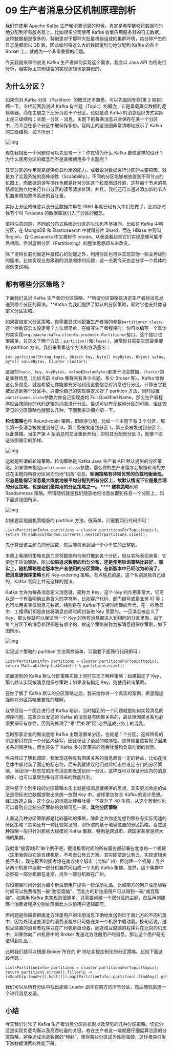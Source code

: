 # 09 生产者消息分区机制原理剖析

我们在使用 Apache Kafka 生产和消费消息的时候，肯定是希望能够将数据均匀地分配到所有服务器上。比如很多公司使用 Kafka 收集应用服务器的日志数据，这种数据都是很多的，特别是对于那种大批量机器组成的集群环境，每分钟产生的日志量都能以 GB 数，因此如何将这么大的数据量均匀地分配到 Kafka 的各个 Broker 上，就成为一个非常重要的问题。

今天我就来和你说说 Kafka 生产者如何实现这个需求，我会以 Java API 为例进行分析，但实际上其他语言的实现逻辑也是类似的。

## 为什么分区？

如果你对 Kafka 分区（Partition）的概念还不熟悉，可以先返回专栏\[第 2 期\]回顾一下。专栏前面我说过 Kafka 有主题（Topic）的概念，它是承载真实数据的逻辑容器，而在主题之下还分为若干个分区，也就是说 Kafka 的消息组织方式实际上是三级结构：主题 - 分区 - 消息。主题下的每条消息只会保存在某一个分区中，而不会在多个分区中被保存多份。官网上的这张图非常清晰地展示了 Kafka 的三级结构，如下所示：

![img](assets/18e487b7e64eeb8d0a487c289d83ab63.png)

现在我抛出一个问题你可以先思考一下：你觉得为什么 Kafka 要做这样的设计？为什么使用分区的概念而不是直接使用多个主题呢？

其实分区的作用就是提供负载均衡的能力，或者说对数据进行分区的主要原因，就是为了实现系统的高伸缩性（Scalability）。不同的分区能够被放置到不同节点的机器上，而数据的读写操作也都是针对分区这个粒度而进行的，这样每个节点的机器都能独立地执行各自分区的读写请求处理。并且，我们还可以通过添加新的节点机器来增加整体系统的吞吐量。

实际上分区的概念以及分区数据库早在 1980 年就已经有大牛们在做了，比如那时候有个叫 Teradata 的数据库就引入了分区的概念。

值得注意的是，不同的分布式系统对分区的叫法也不尽相同。比如在 Kafka 中叫分区，在 MongoDB 和 Elasticsearch 中就叫分片 Shard，而在 HBase 中则叫 Region，在 Cassandra 中又被称作 vnode。从表面看起来它们实现原理可能不尽相同，但对底层分区（Partitioning）的整体思想却从未改变。

除了提供负载均衡这种最核心的功能之外，利用分区也可以实现其他一些业务级别的需求，比如实现业务级别的消息顺序的问题，这一点我今天也会分享一个具体的案例来说明。

## 都有哪些分区策略？

下面我们说说 Kafka 生产者的分区策略。**所谓分区策略是决定生产者将消息发送到哪个分区的算法。**Kafka 为我们提供了默认的分区策略，同时它也支持你自定义分区策略。

如果要自定义分区策略，你需要显式地配置生产者端的参数`partitioner.class`。这个参数该怎么设定呢？方法很简单，在编写生产者程序时，你可以编写一个具体的类实现`org.apache.kafka.clients.producer.Partitioner`接口。这个接口也很简单，只定义了两个方法：`partition()`和`close()`，通常你只需要实现最重要的 partition 方法。我们来看看这个方法的方法签名：

```
int partition(String topic, Object key, byte[] keyBytes, Object value, byte[] valueBytes, Cluster cluster);
```

这里的`topic`、`key`、`keyBytes`、`value`和`valueBytes`都属于消息数据，`cluster`则是集群信息（比如当前 Kafka 集群共有多少主题、多少 Broker 等）。Kafka 给你这么多信息，就是希望让你能够充分地利用这些信息对消息进行分区，计算出它要被发送到哪个分区中。只要你自己的实现类定义好了 partition 方法，同时设置`partitioner.class`参数为你自己实现类的 Full Qualified Name，那么生产者程序就会按照你的代码逻辑对消息进行分区。虽说可以有无数种分区的可能，但比较常见的分区策略也就那么几种，下面我来详细介绍一下。

**轮询策略**也称 Round-robin 策略，即顺序分配。比如一个主题下有 3 个分区，那么第一条消息被发送到分区 0，第二条被发送到分区 1，第三条被发送到分区 2，以此类推。当生产第 4 条消息时又会重新开始，即将其分配到分区 0，就像下面这张图展示的那样。

![img](assets/6c630aaf0b365115897231a4e0a7e1af.png)

这就是所谓的轮询策略。轮询策略是 Kafka Java 生产者 API 默认提供的分区策略。如果你未指定`partitioner.class`参数，那么你的生产者程序会按照轮询的方式在主题的所有分区间均匀地“码放”消息。**轮询策略有非常优秀的负载均衡表现，它总是能保证消息最大限度地被平均分配到所有分区上，故默认情况下它是最合理的分区策略，也是我们最常用的分区策略之一。 **** 随机策略**也称 Randomness 策略。所谓随机就是我们随意地将消息放置到任意一个分区上，如下面这张图所示。

![img](assets/5b50b76efb8ada0f0779ac3275d215a3.png)

如果要实现随机策略版的 partition 方法，很简单，只需要两行代码即可：

```
List<PartitionInfo> partitions = cluster.partitionsForTopic(topic);
return ThreadLocalRandom.current().nextInt(partitions.size());
```

先计算出该主题总的分区数，然后随机地返回一个小于它的正整数。

本质上看随机策略也是力求将数据均匀地打散到各个分区，但从实际表现来看，它要逊于轮询策略，所以**如果追求数据的均匀分布，还是使用轮询策略比较好 **。事实上，随机策略是老版本生产者使用的分区策略，在新版本中已经改为轮询了。** 按消息键保序策略**也称 Key-ordering 策略。有点尴尬的是，这个名词是我自己编的，Kafka 官网上并无这样的提法。

Kafka 允许为每条消息定义消息键，简称为 Key。这个 Key 的作用非常大，它可以是一个有着明确业务含义的字符串，比如客户代码、部门编号或是业务 ID 等；也可以用来表征消息元数据。特别是在 Kafka 不支持时间戳的年代，在一些场景中，工程师们都是直接将消息创建时间封装进 Key 里面的。一旦消息被定义了 Key，那么你就可以保证同一个 Key 的所有消息都进入到相同的分区里面，由于每个分区下的消息处理都是有顺序的，故这个策略被称为按消息键保序策略，如下图所示。

![img](assets/63aba008c3e3ad6b6dcc20464b600035.png)

实现这个策略的 partition 方法同样简单，只需要下面两行代码即可：

```
List<PartitionInfo> partitions = cluster.partitionsForTopic(topic);
return Math.abs(key.hashCode()) % partitions.size();
```

前面提到的 Kafka 默认分区策略实际上同时实现了两种策略：如果指定了 Key，那么默认实现按消息键保序策略；如果没有指定 Key，则使用轮询策略。

在你了解了 Kafka 默认的分区策略之后，我来给你讲一个真实的案例，希望能加强你对分区策略重要性的理解。

我曾经给一个国企进行过 Kafka 培训，当时碰到的一个问题就是如何实现消息的顺序问题。这家企业发送的 Kafka 的消息是有因果关系的，故处理因果关系也必须要保证有序性，否则先处理了“果”后处理“因”必然造成业务上的混乱。

当时那家企业的做法是给 Kafka 主题设置单分区，也就是 1 个分区。这样所有的消息都只在这一个分区内读写，因此保证了全局的顺序性。这样做虽然实现了因果关系的顺序性，但也丧失了 Kafka 多分区带来的高吞吐量和负载均衡的优势。

后来经过了解和调研，我发现这种具有因果关系的消息都有一定的特点，比如在消息体中都封装了固定的标志位，后来我就建议他们对此标志位设定专门的分区策略，保证同一标志位的所有消息都发送到同一分区，这样既可以保证分区内的消息顺序，也可以享受到多分区带来的性能红利。

这种基于个别字段的分区策略本质上就是按消息键保序的思想，其实更加合适的做法是把标志位数据提取出来统一放到 Key 中，这样更加符合 Kafka 的设计思想。经过改造之后，这个企业的消息处理吞吐量一下提升了 40 多倍，从这个案例你也可以看到自定制分区策略的效果可见一斑。**其他分区策略**

上面这几种分区策略都是比较基础的策略，除此之外你还能想到哪些有实际用途的分区策略？其实还有一种比较常见的，即所谓的基于地理位置的分区策略。当然这种策略一般只针对那些大规模的 Kafka 集群，特别是跨城市、跨国家甚至是跨大洲的集群。

我就拿“极客时间”举个例子吧，假设极客时间的所有服务都部署在北京的一个机房（这里我假设它是自建机房，不考虑公有云方案。其实即使是公有云，实现逻辑也差不多），现在极客时间考虑在南方找个城市（比如广州）再创建一个机房；另外从两个机房中选取一部分机器共同组成一个大的 Kafka 集群。显然，这个集群中必然有一部分机器在北京，另外一部分机器在广州。

假设极客时间计划为每个新注册用户提供一份注册礼品，比如南方的用户注册极客时间可以免费得到一碗“甜豆腐脑”，而北方的新注册用户可以得到一碗“咸豆腐脑”。如果用 Kafka 来实现则很简单，只需要创建一个双分区的主题，然后再创建两个消费者程序分别处理南北方注册用户逻辑即可。

但问题是你需要把南北方注册用户的注册消息正确地发送到位于南北方的不同机房中，因为处理这些消息的消费者程序只可能在某一个机房中启动着。换句话说，送甜豆腐脑的消费者程序只在广州机房启动着，而送咸豆腐脑的程序只在北京的机房中，如果你向广州机房中的 Broker 发送北方注册用户的消息，那么这个用户将无法得到礼品！

此时我们就可以根据 Broker 所在的 IP 地址实现定制化的分区策略。比如下面这段代码：

```
List<PartitionInfo> partitions = cluster.partitionsForTopic(topic);
return partitions.stream().filter(p -> isSouth(p.leader().host())).map(PartitionInfo::partition).findAny().get();
```

我们可以从所有分区中找出那些 Leader 副本在南方的所有分区，然后随机挑选一个进行消息发送。

## 小结

今天我们讨论了 Kafka 生产者消息分区的机制以及常见的几种分区策略。切记分区是实现负载均衡以及高吞吐量的关键，故在生产者这一端就要仔细盘算合适的分区策略，避免造成消息数据的“倾斜”，使得某些分区成为性能瓶颈，这样极易引发下游数据消费的性能下降。
